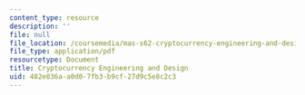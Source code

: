```yaml
---
content_type: resource
description: ''
file: null
file_location: /coursemedia/mas-s62-cryptocurrency-engineering-and-design-spring-2018/482e036aa0d07fb3b9cf27d9c5e8c2c3_MAS-S62S18-lec04.pdf
file_type: application/pdf
resourcetype: Document
title: Cryptocurrency Engineering and Design
uid: 482e036a-a0d0-7fb3-b9cf-27d9c5e8c2c3
---
```

